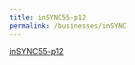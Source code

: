 ```yaml
---
title: inSYNC55-p12
permalink: /businesses/inSYNC
---
```


[inSYNC55-p12](/files/news-and-media/Issue55-P12.pdf)

